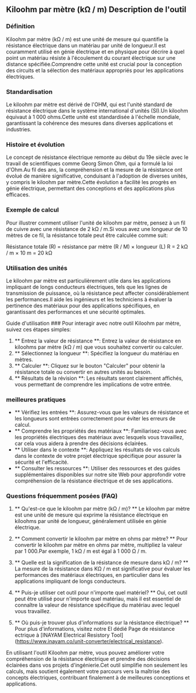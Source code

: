 ## Kiloohm par mètre (kΩ / m) Description de l'outil

### Définition
Kiloohm par mètre (kΩ / m) est une unité de mesure qui quantifie la résistance électrique dans un matériau par unité de longueur.Il est couramment utilisé en génie électrique et en physique pour décrire à quel point un matériau résiste à l'écoulement du courant électrique sur une distance spécifiée.Comprendre cette unité est crucial pour la conception des circuits et la sélection des matériaux appropriés pour les applications électriques.

### Standardisation
Le kiloohm par mètre est dérivé de l'OHM, qui est l'unité standard de résistance électrique dans le système international d'unités (SI).Un kiloohm équivaut à 1 000 ohms.Cette unité est standardisée à l'échelle mondiale, garantissant la cohérence des mesures dans diverses applications et industries.

### Histoire et évolution
Le concept de résistance électrique remonte au début du 19e siècle avec le travail de scientifiques comme Georg Simon Ohm, qui a formulé la loi d'Ohm.Au fil des ans, la compréhension et la mesure de la résistance ont évolué de manière significative, conduisant à l'adoption de diverses unités, y compris le kiloohm par mètre.Cette évolution a facilité les progrès en génie électrique, permettant des conceptions et des applications plus efficaces.

### Exemple de calcul
Pour illustrer comment utiliser l'unité de kiloohm par mètre, pensez à un fil de cuivre avec une résistance de 2 kΩ / m.Si vous avez une longueur de 10 mètres de ce fil, la résistance totale peut être calculée comme suit:

Résistance totale (R) = résistance par mètre (R / M) × longueur (L)
R = 2 kΩ / m × 10 m = 20 kΩ

### Utilisation des unités
Le kiloohm par mètre est particulièrement utile dans les applications impliquant de longs conducteurs électriques, tels que les lignes de transmission de puissance, où la résistance peut affecter considérablement les performances.Il aide les ingénieurs et les techniciens à évaluer la pertinence des matériaux pour des applications spécifiques, en garantissant des performances et une sécurité optimales.

Guide d'utilisation ###
Pour interagir avec notre outil Kiloohm par mètre, suivez ces étapes simples:
1. ** Entrez la valeur de résistance **: Entrez la valeur de résistance en kiloohms par mètre (kΩ / m) que vous souhaitez convertir ou calculer.
2. ** Sélectionnez la longueur **: Spécifiez la longueur du matériau en mètres.
3. ** Calculer **: Cliquez sur le bouton "Calculer" pour obtenir la résistance totale ou convertir en autres unités au besoin.
4. ** Résultats de la révision **: Les résultats seront clairement affichés, vous permettant de comprendre les implications de votre entrée.

### meilleures pratiques
- ** Vérifiez les entrées **: Assurez-vous que les valeurs de résistance et les longueurs sont entrées correctement pour éviter les erreurs de calcul.
- ** Comprendre les propriétés des matériaux **: Familiarisez-vous avec les propriétés électriques des matériaux avec lesquels vous travaillez, car cela vous aidera à prendre des décisions éclairées.
- ** Utiliser dans le contexte **: Appliquez les résultats de vos calculs dans le contexte de votre projet électrique spécifique pour assurer la sécurité et l'efficacité.
- ** Consulter les ressources **: Utiliser des ressources et des guides supplémentaires disponibles sur notre site Web pour approfondir votre compréhension de la résistance électrique et de ses applications.

### Questions fréquemment posées (FAQ)

1. ** Qu'est-ce que le kiloohm par mètre (kΩ / m)? **
Le kiloohm par mètre est une unité de mesure qui exprime la résistance électrique en kiloohms par unité de longueur, généralement utilisée en génie électrique.

2. ** Comment convertir le kiloohm par mètre en ohms par mètre? **
Pour convertir le kiloohm par mètre en ohms par mètre, multipliez la valeur par 1 000.Par exemple, 1 kΩ / m est égal à 1 000 Ω / m.

3. ** Quelle est la signification de la résistance de mesure dans kΩ / m? **
La mesure de la résistance dans KΩ / m est significative pour évaluer les performances des matériaux électriques, en particulier dans les applications impliquant de longs conducteurs.

4. ** Puis-je utiliser cet outil pour n'importe quel matériel? **
Oui, cet outil peut être utilisé pour n'importe quel matériau, mais il est essentiel de connaître la valeur de résistance spécifique du matériau avec lequel vous travaillez.

5. ** Où puis-je trouver plus d'informations sur la résistance électrique? **
Pour plus d'informations, visitez notre El dédié Page de résistance ectrique à [INAYAM Electrical Resistory Tool] (https://www.inayam.co/unit-converter/electrical_resistance).

En utilisant l'outil Kiloohm par mètre, vous pouvez améliorer votre compréhension de la résistance électrique et prendre des décisions éclairées dans vos projets d'ingénierie.Cet outil simplifie non seulement les calculs, mais soutient également votre parcours vers la maîtrise des concepts électriques, contribuant finalement à de meilleures conceptions et applications.